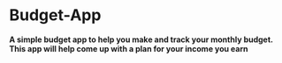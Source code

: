 # Budget-App

**A simple budget app to help you make and track your monthly budget. This app will help come up with a plan for your income you earn**
